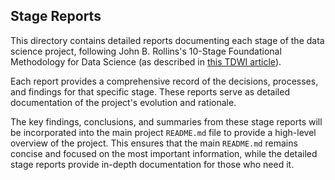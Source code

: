 ## Stage Reports

This directory contains detailed reports documenting each stage of the data science project, following John B. Rollins's 10-Stage Foundational Methodology for Data Science (as described in [this TDWI article](https://tdwi.org/~/media/64511A895D86457E964174EDC5C4C7B1.PDF)).

Each report provides a comprehensive record of the decisions, processes, and findings for that specific stage. These reports serve as detailed documentation of the project's evolution and rationale.

The key findings, conclusions, and summaries from these stage reports will be incorporated into the main project `README.md` file to provide a high-level overview of the project. This ensures that the main `README.md` remains concise and focused on the most important information, while the detailed stage reports provide in-depth documentation for those who need it.
